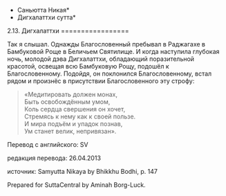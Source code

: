 * Саньютта Никая*
* Дигхалаттхи сутта*

2\.13\. Дигхалаттхи
\=\=\=\=\=\=\=\=\=\=\=\=\=\=\=\=\=

Так я слышал\. Однажды Благословенный пребывал в Раджагахе в Бамбуковой Роще в Беличьем Святилище\. И когда наступила глубокая ночь, молодой дэва Дигхалаттхи, обладающий поразительной красотой, освещая всю Бамбуковую Рощу, подошёл к Благословенному\. Подойдя, он поклонился Благословенному, встал рядом и произнёс в присутствии Благословенного эту строфу:

> «Медитировать должен монах,  
> Быть освобождённым умом,  
> Коль сердца свершения он хочет,  
> Стремясь к нему как к своей пользе\.  
> И мира подъём и упадок познав,  
> Ум станет велик, непривязан»\.

Перевод с английского: SV

редакция перевода: 26\.04\.2013

источник: Samyutta Nikaya by Bhikkhu Bodhi, p\. 147

Prepared for SuttaCentral by Aminah Borg\-Luck\.